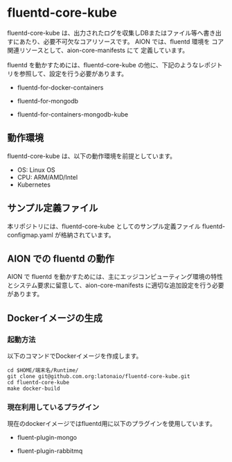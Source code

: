 # fluentd-core-kube

fluentd-core-kube は、出力されたログを収集しDBまたはファイル等へ書き出すにあたり、必要不可欠なコアリソースです。
AION では、fluentd 環境を コア関連リソースとして、aion-core-manifests にて 定義しています。  

fluentd を動かすためには、fluentd-core-kube の他に、下記のようなレポジトリを参照して、設定を行う必要があります。  

* fluentd-for-docker-containers  

* fluentd-for-mongodb  

* fluentd-for-containers-mongodb-kube  

## 動作環境
fluentd-core-kube は、以下の動作環境を前提としています。  

* OS: Linux OS  
* CPU: ARM/AMD/Intel  
* Kubernetes  

## サンプル定義ファイル  
本リポジトリには、fluentd-core-kube としてのサンプル定義ファイル fluentd-configmap.yaml が格納されています。  

## AION での fluentd の動作  
AION で fluentd を動かすためには、主にエッジコンピューティング環境の特性とシステム要求に留意して、aion-core-manifests に適切な追加設定を行う必要があります。  

## Dockerイメージの生成  
### 起動方法
以下のコマンドでDockerイメージを作成します。  
```
cd $HOME/端末名/Runtime/
git clone git@github.com.org:latonaio/fluentd-core-kube.git
cd fluentd-core-kube
make docker-build
```

### 現在利用しているプラグイン
現在のdockerイメージではfluentd用に以下のプラグインを使用しています。  

* fluent-plugin-mongo  

* fluent-plugin-rabbitmq  
